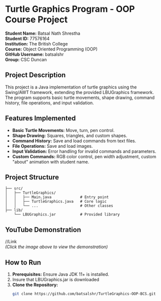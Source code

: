 # Turtle Graphics Program - OOP Course Project

**Student Name:** Batsal Nath Shrestha  
**Student ID:** 77576164  
**Institution:** The British College  
**Course:** Object Oriented Programming (OOP)  
**GitHub Username:** batsalshr  
**Group:** CSC Duncan 


## Project Description
This project is a Java implementation of turtle graphics using the Swing/AWT framework, extending the provided LBUGraphics framework. The program supports basic turtle movements, shape drawing, command history, file operations, and input validation.

## Features Implemented
- **Basic Turtle Movements:** Move, turn, pen control.
- **Shape Drawing:** Squares, triangles, and custom shapes.
- **Command History:** Save and load commands from text files.
- **File Operations:** Save and load images.
- **Input Validation:** Error handling for invalid commands and parameters.
- **Custom Commands:** RGB color control, pen width adjustment, custom "about" animation with student name.

## Project Structure
```TurtleGraphics-OOP-BCS/
├── src/
│   ├── TurtleGraphics/
│   │   ├── Main.java             # Entry point
│   │   ├── TurtleGraphics.java   # Core logic
│   │   └── ...                   # Other classes
├── lib/
    └── LBUGraphics.jar           # Provided library

```

## YouTube Demonstration
//Link  
*(Click the image above to view the demonstration)*

## How to Run
1. **Prerequisites:** Ensure Java JDK 11+ is installed.
2. Insure that LBUGraphics.jar is downloaded
3. **Clone the Repository:**
   ```bash
   git clone https://github.com/batsalshr/TurtleGraphics-OOP-BCS.git
